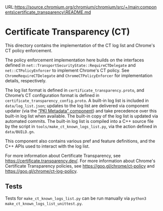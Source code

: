 URL:https://source.chromium.org/chromium/chromium/src/+/main:components\certificate_transparency\README.md
# Certificate Transparency (CT)

This directory contains the implementation of the CT log list and Chrome's CT
policy enforcement.

The policy enforcement implementation here builds on the interfaces defined in
`net::TransportSecurityState::RequireCTDelegate` and `net::CTPolicyEnforcer` to
implement Chrome's CT policy. See `ChromeRequireCTDelegate` and
`ChromeCTPolicyEnforcer` for implementation details, respectively.

The log list format is defined in `certificate_transparency.proto`, and Chrome’s
CT configuration format is defined in `certificate_transparency_config.proto`.
A built-in log list is included in `data/log_list.json`; updates to the log list
are delivered via component updater (via the
[“PKI Metadata” component](https://source.chromium.org/chromium/chromium/src/+/main:chrome/browser/component_updater/pki_metadata_component_installer.h;drc=288023bfb5c392e8b2643f2bd68ab86a67c1789a))
and take precedence over this built-in log list when available. The built-in
copy of the log list is updated via automated commits. The built-in log list is
compiled into a C++ source file by the script in
`tools/make_ct_known_logs_list.py`, via the action defined in `data/BUILD.gn`.

This component also contains various pref and feature definitions, and the C++
APIs used to interact with the log list.

For more information about Certificate Transparency, see
https://certificate.transparency.dev/. For more information about Chrome's
Certificate Transparency policies, see https://goo.gl/chrome/ct-policy and
https://goo.gl/chrome/ct-log-policy.

## Tests

Tests for `make_ct_known_logs_list.py` can be run manually via
`python3 make_ct_known_logs_list_unittest.py`.
